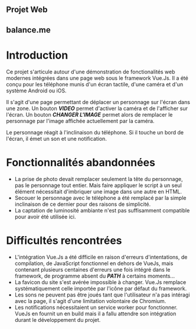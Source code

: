 ## Projet Web
## balance.me

# Introduction

Ce projet s'articule autour d'une démonstration de fonctionalités web modernes intégrées dans une page web sous le framework Vue.Js.
Il a été conçu pour les téléphone munis d'un écran tactile, d'une caméra et d'un système Android ou iOS.

Il s'agit d'une page permettant de déplacer un personnage sur l'écran dans une zone.
Un bouton ***VIDEO*** permet d'activer la caméra et de l'afficher sur l'écran. Un bouton ***CHANGER L'IMAGE*** permet alors de remplacer le personnage par l'image affichée actuellement par la caméra.

Le personnage réagit à l'inclinaison du téléphone. Si il touche un bord de l'écran, il émet un son et une notification.

# Fonctionnalités abandonnées

- La prise de photo devait remplacer seulement la tête du personnage, pas le personnage tout entier.
Mais faire appliquer le script à un seul élément nécessitait d'imbriquer une image dans une autre en HTML.
- Secouer le personnage avec le téléphone a été remplacé par la simple inclinaison de ce dernier pour des raisons de simplicité.
- La captation de luminosité ambiante n'est pas suffisamment compatible pour avoir été utilisée ici.

# Difficultés rencontrées

- L'intégration Vue.Js a été difficile en raison d'erreurs d'intentations, de compilation, de JavaScript fonctionnel en dehors de VueJs, mais contenant plusieurs centaines d'erreurs une fois intégré dans le framework, de programme absent du ***PATH*** à certains moments...
- La favicon du site s'est avérée impossible à changer. Vue.Js remplace systématiquement celle importée par l'icône par défaut du framework.
- Les sons ne peuvent pas être joués tant que l'utilisateur n'a pas intéragi avec la page, il s'agit d'une limitation volontaire de Chromium.
- Les notifications nécessitaient un service worker pour fonctionner. VueJs en fournit un en build mais il a fallu attendre son intégration durant le développement du projet.
